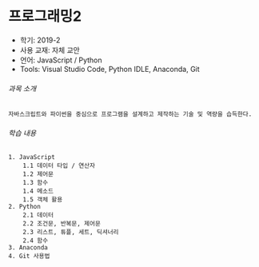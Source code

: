 # 프로그래밍2
* 학기: 2019-2
* 사용 교재: 자체 교안
* 언어: JavaScript / Python
* Tools: Visual Studio Code, Python IDLE, Anaconda, Git

###### 과목 소개
```
자바스크립트와 파이썬을 중심으로 프로그램을 설계하고 제작하는 기술 및 역량을 습득한다.
```

###### 학습 내용
```
1. JavaScript
    1.1 데이터 타입 / 연산자
    1.2 제어문
    1.3 함수
    1.4 메소드
    1.5 객체 활용
2. Python
    2.1 데이터
    2.2 조건문, 반복문, 제어문
    2.3 리스트, 튜플, 세트, 딕셔너리
    2.4 함수
3. Anaconda
4. Git 사용법
```
